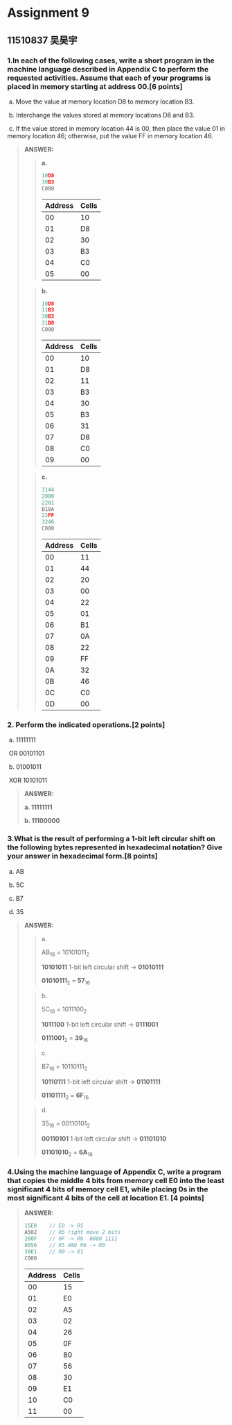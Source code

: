 

# Assignment 9 

## 11510837 吴昊宇

### 1.In each of the following cases, write a short program in the machine language described in   Appendix C to perform the requested activities. Assume that each of your programs is placed in memory starting at address 00.[6 points] 

​	a. Move the value at memory location D8 to memory location B3. 

​	b. Interchange the values stored at memory locations D8 and B3. 

​	c. If the value stored in memory location 44 is 00, then place the value 01 in memory location 46; otherwise, put the value FF in memory location 46. 

> **ANSWER:**
>
> > **a.**
> >
> > ```c
> > 10D8
> > 30B3
> > C000
> > ```
> >
> > | Address | Cells |
> > | ------- | ----- |
> > | 00      | 10    |
> > | 01      | D8    |
> > | 02      | 30    |
> > | 03      | B3    |
> > | 04      | C0    |
> > | 05      | 00    |
>
> 
>
> > **b.**
> >
> > ```c
> > 10D8
> > 11B3
> > 30B3
> > 31D8
> > C000
> > ```
> >
> > | Address | Cells |
> > | ------- | ----- |
> > | 00      | 10    |
> > | 01      | D8    |
> > | 02      | 11    |
> > | 03      | B3    |
> > | 04      | 30    |
> > | 05      | B3    |
> > | 06      | 31    |
> > | 07      | D8    |
> > | 08      | C0    |
> > | 09      | 00    |
> >
>
> 
>
> > **c.**
> >
> > ```c
> > 1144
> > 2000
> > 2201
> > B10A
> > 22FF
> > 3246
> > C000
> > ```
> >
> > | Address | Cells |
> > | ------- | ----- |
> > | 00      | 11    |
> > | 01      | 44    |
> > | 02      | 20    |
> > | 03      | 00    |
> > | 04      | 22    |
> > | 05      | 01    |
> > | 06      | B1    |
> > | 07      | 0A    |
> > | 08      | 22    |
> > | 09      | FF    |
> > | 0A      | 32    |
> > | 0B      | 46    |
> > | 0C      | C0    |
> > | 0D      | 00    |
> >

###  2. Perform the indicated operations.[2 points] 

​	a.             11111111 

​		OR   00101101 

​	b.             01001011 

​		XOR 10101011 

> **ANSWER:**
>
> **a. 11111111**
>
> **b.  11100000**

### 3.What is the result of performing a 1-bit left circular shift on the following bytes represented in hexadecimal notation? Give your answer in hexadecimal form.[8 points] 

​	a.  AB  

​	b.  5C  

​	c.  B7 

​	d.  35

> **ANSWER:**
>
> > a.
> >
> > AB<sub>16</sub> = 10101011<sub>2</sub> 
> >
> > **10101011**  1-bit left circular shift ->  **01010111**
> >
> > **01010111**<sub>2</sub> = **57**<sub>16</sub>
>
> 
>
> > b.
> >
> > 5C<sub>16</sub> = 1011100<sub>2</sub> 
> >
> > **1011100** 1-bit left circular shift -> **0111001**
> >
> > **0111001**<sub>2</sub> = **39**<sub>16</sub>
>
> 
>
> > c.
> >
> > B7<sub>16</sub> = 10110111<sub>2</sub> 
> >
> > **10110111** 1-bit left circular shift -> **01101111**
> >
> > **01101111**<sub>2</sub> = **6F**<sub>16</sub>
> >
> > 
>
> 
>
> > d.
> >
> > 35<sub>16</sub> = 00110101<sub>2</sub> 
> >
> > **00110101** 1-bit left circular shift -> **01101010**
> >
> > **01101010**<sub>2</sub> = **6A**<sub>16</sub>

###   4.Using the machine language of Appendix C, write a program that copies the middle 4 bits from memory cell E0 into the least significant 4 bits of memory cell E1, while placing 0s in the most significant 4 bits of the cell at location E1. [4 points] 

> **ANSWER:**
>
> ```java
> 15E0    // EO -> R5
> A502    // R5 right move 2 bits
> 260F    // 0F -> R6  0000 1111
> 8056    // R5 AND R6 -> R0
> 30E1    // R0 -> E1
> C000
> ```
> | Address | Cells |
> | :------ | :---- |
> | 00      | 15    |
> | 01      | E0    |
> | 02      | A5    |
> | 03      | 02    |
> | 04      | 26    |
> | 05      | 0F    |
> | 06      | 80    |
> | 07      | 56    |
> | 08      | 30    |
> | 09      | E1    |
> | 10      | C0    |
> | 11      | 00    |

